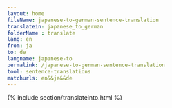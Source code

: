 ```yaml
---
layout: home
fileName: japanese-to-german-sentence-translation
translatein: japanese_to_german
folderName : translate
lang: en
from: ja
to: de
langname: japanese-to
permalink: /japanese-to-german-sentence-translation
tool: sentence-translations
matchurls: en&&ja&&de
---
```

{% include section/translateinto.html %}
